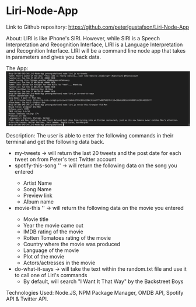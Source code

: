 # Liri-Node-App

Link to Github repository: https://github.com/peterlgustafson/Liri-Node-App

About: LIRI is like iPhone's SIRI. However, while SIRI is a Speech Interpretation and Recognition Interface, LIRI is a Language Interpretation and Recognition Interface. LIRI will be a command line node app that takes in parameters and gives you back data.

The App: ![alt "Image of Liri"](/images/liri.png)

Description: The user is able to enter the following commands in their terminal and get the following data back.
- my-tweets -> will return the last 20 tweets and the post date for each tweet on from Peter's test Twitter account
- spotify-this-song '<song name here>' -> will return the following data on the song you entered
     - Artist Name
     - Song Name
     - Preview link
     - Album name
- movie-this '<movie name here>' -> will return the following data on the movie you entered
     - Movie title
     - Year the movie came out
     - IMDB rating of the movie
     - Rotten Tomatoes rating of the movie
     - Country where the movie was produced
     - Language of the movie
     - Plot of the movie
     - Actors/actresses in the movie
- do-what-it-says -> will take the text within the random.txt file and use it to call one of Liri's commands
     - By default, will search "I Want It That Way" by the Backstreet Boys

Technologies Used: Node.JS, NPM Package Manager, OMDB API, Spotify API & Twitter API.
